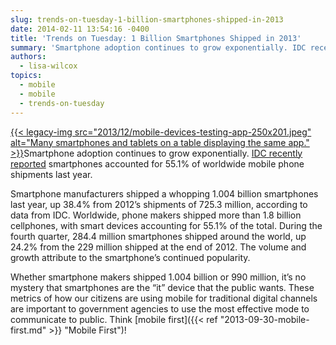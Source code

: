 ```yaml
---
slug: trends-on-tuesday-1-billion-smartphones-shipped-in-2013
date: 2014-02-11 13:54:16 -0400
title: 'Trends on Tuesday: 1 Billion Smartphones Shipped in 2013'
summary: 'Smartphone adoption continues to grow exponentially. IDC recently reported smartphones accounted for 55.1% of worldwide mobile phone shipments last year. Smartphone manufacturers shipped a whopping 1.004 billion smartphones last year, up 38.4% from 2012&#8217;s shipments of 725.3 million, according to data'
authors:
  - lisa-wilcox
topics:
  - mobile
  - mobile
  - trends-on-tuesday
---
```


[{{< legacy-img src="2013/12/mobile-devices-testing-app-250x201.jpeg" alt="Many smartphones and tablets on a table displaying the same app." >}}](https://s3.amazonaws.com/digitalgov/_legacy-img/2013/12/mobile-devices-testing-app.jpeg)Smartphone adoption continues to grow exponentially. [IDC recently reported](http://www.informationweek.com/mobile/mobile-business/1-billion-smartphones-shipped-in-2013/d/d-id/1113603?&_mc=sm_iwk_edit) smartphones accounted for 55.1% of worldwide mobile phone shipments last year.

Smartphone manufacturers shipped a whopping 1.004 billion smartphones last year, up 38.4% from 2012&#8217;s shipments of 725.3 million, according to data from IDC. Worldwide, phone makers shipped more than 1.8 billion cellphones, with smart devices accounting for 55.1% of the total. During the fourth quarter, 284.4 million smartphones shipped around the world, up 24.2% from the 229 million shipped at the end of 2012. The volume and growth attribute to the smartphone&#8217;s continued popularity.

Whether smartphone makers shipped 1.004 billion or 990 million, it&#8217;s no mystery that smartphones are the &#8220;it&#8221; device that the public wants. These metrics of how our citizens are using mobile for traditional digital channels are important to government agencies to use the most effective mode to communicate to public. Think [mobile first]({{< ref "2013-09-30-mobile-first.md" >}} "Mobile First")!